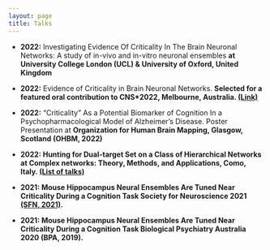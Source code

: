 ```yaml
---
layout: page
title: Talks
---
```


- <b>2022:</b> Investigating Evidence Of Criticality In The Brain Neuronal Networks: A study of in-vivo and in-vitro neuronal ensembles <b> at University College London (UCL) & University of Oxford, United Kingdom </b> 

- <b>2022:</b> Evidence of Criticality in Brain Neuronal Networks. <b> Selected for a featured oral contribution to CNS*2022, Melbourne, Australia. <a href = "https://www.cnsorg.org/cns-2022-presentations">(Link)</a></b> 


- <b>2022:</b> “Criticality” As a Potential Biomarker of Cognition In a Psychopharmacological Model of Alzheimer’s Disease. Poster Presentation at <b>Organization for Human Brain Mapping, Glasgow, Scotland (OHBM, 2022)

- <b>2022:</b> Hunting for Dual-target Set on a Class of Hierarchical Networks at <b> Complex networks: Theory, Methods, and Applications, Como, Italy. <a href = "https://docs.google.com/spreadsheets/d/1Y-gQihPfZNo3eNBIMQ4C7sKKrlue_2SyOuqognUX6c4/edit#gid=0">(List of talks)</a></b> 

- <b>2021:</b> Mouse Hippocampus Neural Ensembles Are Tuned Near Criticality During a Cognition Task <b>Society for Neuroscience 2021 <a href="https://www.abstractsonline.com/pp8/#!/10485/presentation/21172">(SFN, 2021)</a></b>.  

- <b>2021:</b> Mouse Hippocampus Neural Ensembles Are Tuned Near Criticality During a Cognition Task <b>Biological Psychiatry Australia 2020 (BPA, 2019)</b>.  



 


<!--
My name is Inigo Montoya. I have the following qualities:

- I rock a great mustache
- I'm extremely loyal to my family

What else do you need?

### my history

To be honest, I'm having some trouble remembering right now, so why don't you just watch [my movie](http://en.wikipedia.org/wiki/The_Princess_Bride_%28film%29) and it will answer **all** your questions. -->

